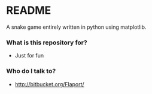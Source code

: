 # README #

A snake game entirely written in python using matplotlib.


### What is this repository for? ###

* Just for fun

### Who do I talk to? ###

* http://bitbucket.org/Flaport/